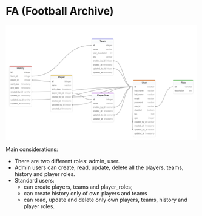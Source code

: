 # FA (Football Archive)

![Model](model.png)

Main considerations:

- There are two different roles: admin, user.
- Admin users can create, read, update, delete all the players, teams, history and player roles.
- Standard users:
  - can create players, teams and player_roles;
  - can create history only of own players and teams
  - can read, update and delete only own players, teams, history and player roles.
